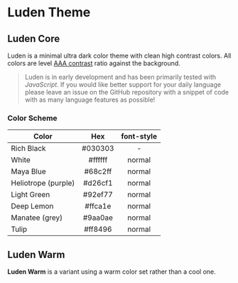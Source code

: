 # Luden Theme

## Luden Core

Luden is a minimal ultra dark color theme with clean high contrast colors. All colors are level [AAA contrast](https://usecontrast.com/guide) ratio against the background.

> Luden is in early development and has been primarily tested with *JavaScript*. If you would like better support for your daily language please leave an issue on the GitHub repository with a snippet of code with as many language features as possible!

### Color Scheme

| Color   | Hex         | font-style  |
| ------- |:-----------:|:-----------:|
| Rich Black | #030303 | - |
| White | #ffffff | normal |
| Maya Blue | #68c2ff | normal |
| Heliotrope (purple) | #d26cf1 | normal |
| Light Green | #92ef77 | normal |
| Deep Lemon | #ffca1e | normal |
| Manatee (grey) | #9aa0ae | normal |
| Tulip | #ff8496 | normal |

## Luden Warm

**Luden Warm** is a variant using a warm color set rather than a cool one.